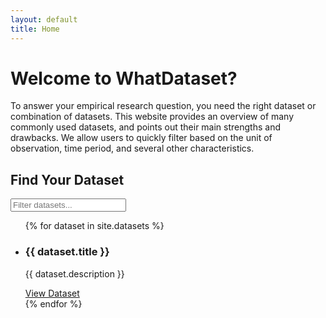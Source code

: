```yaml
---
layout: default
title: Home
---
```


<h1>Welcome to WhatDataset?</h1>
<p> To answer your empirical research question, you need the right dataset or combination of datasets. This website provides an overview of many commonly used datasets, and points out their main strengths and drawbacks. We allow users to quickly filter based on the unit of observation, time period, and several other characteristics. </p>

<h2> Find Your Dataset </h2>

<!-- Dataset Filter -->
<div id="dataset-filter">
  <input type="text" id="filter-input" placeholder="Filter datasets...">
  <ul id="dataset-list">
    {% for dataset in site.datasets %}
      <li class="dataset-item">
        <h3>{{ dataset.title }}</h3>
        <p>{{ dataset.description }}</p>
        <a href="{{ dataset.url }}">View Dataset</a>
      </li>
    {% endfor %}
  </ul>
</div>
